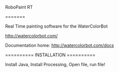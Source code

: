 RoboPaint RT

=======

Real Time painting software for the WaterColorBot

http://watercolorbot.com/

Documentation home: 
http://watercolorbot.com/docs


==========  INSTALLATION  ==========  

Install Java, Install Processing, Open file, run file!


